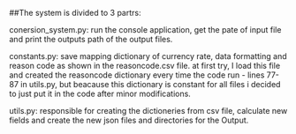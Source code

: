 ##The system is divided to 3 partrs:

<p>conersion_system.py:
run the console application, get the pate of input file and print the
outputs path of the output files.</p>

constants.py:
save mapping dictionary of currency rate, data formatting and reason code
as shown in the reasoncode.csv file. at first try, I load this file and created the 
reasoncode dictionary every time the code run - lines 77-87 in utils.py, but beacause this dictionary is
constant for all files i decided to just put it in the code after minor modifications.

utils.py:
responsible for creating the dictioneries from csv file, calculate new fields
and create the new json files and directories for the Output. 
